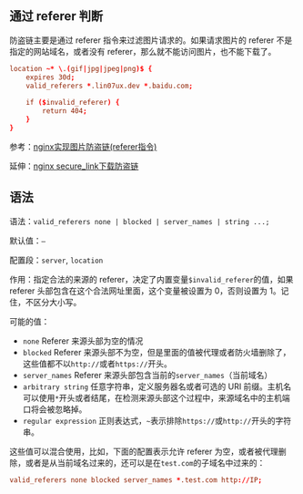 ## 通过 referer 判断

防盗链主要是通过 referer 指令来过滤图片请求的。如果请求图片的 referer 不是指定的网站域名，或者没有 referer，那么就不能访问图片，也不能下载了。

```conf
location ~* \.(gif|jpg|jpeg|png)$ {
	expires 30d;
	valid_referers *.lin07ux.dev *.baidu.com;
	
	if ($invalid_referer) {
		return 404;
	}
}
```

参考：[nginx实现图片防盗链(referer指令)](http://www.ttlsa.com/nginx/nginx-referer/)

延伸：[nginx secure_link下载防盗链](http://www.ttlsa.com/nginx/nginx-modules-secure_link/)

## 语法

语法：`valid_referers none | blocked | server_names | string ...;`

默认值：`—`

配置段：`server`, `location`

作用：指定合法的来源的 referer，决定了内置变量`$invalid_referer`的值，如果 referer 头部包含在这个合法网址里面，这个变量被设置为 0，否则设置为 1。记住，不区分大小写。

可能的值：

- `none`  Referer 来源头部为空的情况
- `blocked` Referer 来源头部不为空，但是里面的值被代理或者防火墙删除了，这些值都不以`http://`或者`https://`开头。
- `server_names` Referer 来源头部包含当前的`server_names`（当前域名）
- `arbitrary string` 任意字符串，定义服务器名或者可选的 URI 前缀。主机名可以使用`*`开头或者结尾，在检测来源头部这个过程中，来源域名中的主机端口将会被忽略掉。
- `regular expression` 正则表达式，`~`表示排除`https://`或`http://`开头的字符串。

这些值可以混合使用，比如，下面的配置表示允许 referer 为空，或者被代理删除，或者是从当前域名过来的，还可以是在`test.com`的子域名中过来的：

```conf
valid_referers none blocked server_names *.test.com http://IP;
```










